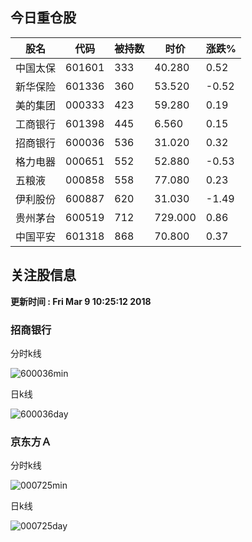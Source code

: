 
## 今日重仓股 

|股名|代码|被持数|时价|涨跌%|
|---|---|---|---|---|
|中国太保|601601|333|40.280|0.52|
|新华保险|601336|360|53.520|-0.52|
|美的集团|000333|423|59.280|0.19|
|工商银行|601398|445|6.560|0.15|
|招商银行|600036|536|31.020|0.32|
|格力电器|000651|552|52.880|-0.53|
|五粮液|000858|558|77.080|0.23|
|伊利股份|600887|620|31.030|-1.49|
|贵州茅台|600519|712|729.000|0.86|
|中国平安|601318|868|70.800|0.37|

## 关注股信息
**更新时间 : Fri Mar  9 10:25:12 2018**
### 招商银行 
分时k线

![600036min](http://image.sinajs.cn/newchart/min/n/sh600036.gif)

日k线

![600036day](http://image.sinajs.cn/newchart/daily/n/sh600036.gif)

### 京东方Ａ 
分时k线

![000725min](http://image.sinajs.cn/newchart/min/n/sz000725.gif)

日k线

![000725day](http://image.sinajs.cn/newchart/daily/n/sz000725.gif)

